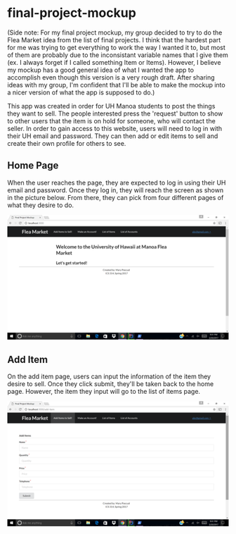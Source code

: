 # final-project-mockup

(Side note: For my final project mockup, my group decided to try to do the Flea Market idea from the list of final projects.  I think that the hardest part for me was trying to get everything to work the way I wanted it to, but most of them are probably due to the inconsistant variable names that I give them (ex. I always forget if I called something Item or Items).  However, I believe my mockup has a good general idea of what I wanted the app to accomplish even though this version is a very rough draft.  After sharing ideas with my group, I'm confident that I'll be able to make the mockup into a nicer version of what the app is supposed to do.)

This app was created in order for UH Manoa students to post the things they want to sell. The people interested press the 'request' button to show to other users that the item is on hold for someone, who will contact the seller. In order to gain access to this website, users will need to log in with their UH email and password. They can then add or edit items to sell and create their own profile for others to see.

## Home Page

When the user reaches the page, they are expected to log in using their UH email and password. Once they log in, they will reach the screen as shown in the picture below. From there, they can pick from four different pages of what they desire to do.

<img class="home page" src="https://github.com/mary-pascual/final-project-mockup/blob/master/Screenshot%20(10).png">

## Add Item

On the add item page, users can input the information of the item they desire to sell. Once they click submit, they'll be taken back to the home page. However, the item they input will go to the list of items page.

<img class="home page" src="https://github.com/mary-pascual/final-project-mockup/blob/master/Screenshot%20(11).png">
